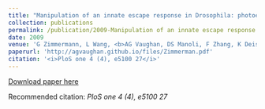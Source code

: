 ```yaml
---
title: "Manipulation of an innate escape response in Drosophila: photoexcitation of acj6 neurons induces the escape response (2009)"
collection: publications
permalink: /publication/2009-Manipulation of an innate escape response in Drosophila: photoexcitation of acj6 neurons induces the escape response
date: 2009
venue: 'G Zimmermann, L Wang, <b>AG Vaughan, DS Manoli, F Zhang, K Deisseroth, ...</b>'
paperurl: 'http://agvaughan.github.io/files/Zimmerman.pdf'
citation: '<i>PloS one 4 (4), e5100 27</i>'
---
```

[Download paper here](http://agvaughan.github.io/files/Zimmerman.pdf)

Recommended citation: <i>PloS one 4 (4), e5100 27</i>